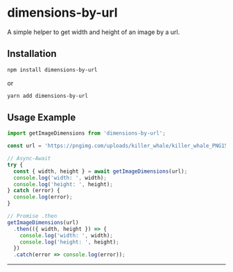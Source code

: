 # dimensions-by-url

A simple helper to get width and height of an image by a url.

## Installation

```sh
npm install dimensions-by-url
```

or

```sh
yarn add dimensions-by-url
```

## Usage Example

```javascript
import getImageDimensions from 'dimensions-by-url';

const url = 'https://pngimg.com/uploads/killer_whale/killer_whale_PNG15.png';

// Async-Await
try {
  const { width, height } = await getImageDimensions(url);
  console.log('width: ', width);
  console.log('height: ', height);
} catch (error) {
  console.log(error);
}

// Promise .then
getImageDimensions(url)
  .then(({ width, height }) => {
    console.log('width: ', width);
    console.log('height: ', height);
  })
  .catch(error => console.log(error));
```

---
